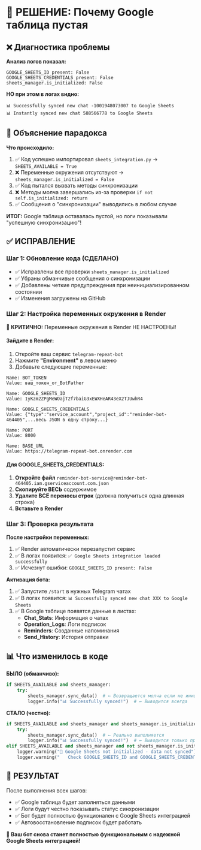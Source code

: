 # 🚨 РЕШЕНИЕ: Почему Google таблица пустая

## ❌ Диагностика проблемы

**Анализ логов показал:**
```
GOOGLE_SHEETS_ID present: False
GOOGLE_SHEETS_CREDENTIALS present: False  
sheets_manager.is_initialized: False
```

**НО при этом в логах видно:**
```
📊 Successfully synced new chat -1001948073007 to Google Sheets
📊 Instantly synced new chat 588566778 to Google Sheets
```

## 🤔 Объяснение парадокса

**Что происходило:**
1. ✅ Код успешно импортировал `sheets_integration.py` → `SHEETS_AVAILABLE = True`
2. ❌ Переменные окружения отсутствуют → `sheets_manager.is_initialized = False`  
3. ✅ Код пытался вызвать методы синхронизации
4. ❌ Методы молча завершались из-за проверки `if not self.is_initialized: return`
5. ✅ Сообщения о "синхронизации" выводились в любом случае

**ИТОГ:** Google таблица оставалась пустой, но логи показывали "успешную синхронизацию"!

## ✅ ИСПРАВЛЕНИЕ

### Шаг 1: Обновление кода (СДЕЛАНО)
- ✅ Исправлены все проверки `sheets_manager.is_initialized` 
- ✅ Убраны обманчивые сообщения о синхронизации
- ✅ Добавлены четкие предупреждения при неинициализированном состоянии
- ✅ Изменения загружены на GitHub

### Шаг 2: Настройка переменных окружения в Render

**🔴 КРИТИЧНО:** Переменные окружения в Render НЕ НАСТРОЕНЫ!

#### Зайдите в Render:
1. Откройте ваш сервис `telegram-repeat-bot` 
2. Нажмите **"Environment"** в левом меню
3. Добавьте следующие переменные:

```
Name: BOT_TOKEN
Value: ваш_токен_от_BotFather

Name: GOOGLE_SHEETS_ID  
Value: 1yKzm2ZPgMeWOajT2f7baiG3xEWXHeAR43eX2TJUwhR4

Name: GOOGLE_SHEETS_CREDENTIALS
Value: {"type":"service_account","project_id":"reminder-bot-464405",...весь JSON в одну строку...}

Name: PORT
Value: 8000

Name: BASE_URL
Value: https://telegram-repeat-bot.onrender.com
```

#### Для GOOGLE_SHEETS_CREDENTIALS:
1. **Откройте файл** `reminder-bot-service@reminder-bot-464405.iam.gserviceaccount.com.json`
2. **Скопируйте ВЕСЬ** содержимое 
3. **Удалите ВСЕ переносы строк** (должна получиться одна длинная строка)
4. **Вставьте в Render**

### Шаг 3: Проверка результата

**После настройки переменных:**
1. ✅ Render автоматически перезапустит сервис
2. ✅ В логах появится: `✅ Google Sheets integration loaded successfully`
3. ✅ Исчезнут ошибки: `GOOGLE_SHEETS_ID present: False`

**Активация бота:**
1. ✅ Запустите `/start` в нужных Telegram чатах
2. ✅ В логах появится: `📊 Successfully synced new chat XXX to Google Sheets`
3. ✅ В Google таблице появятся данные в листах:
   - **Chat_Stats**: Информация о чатах
   - **Operation_Logs**: Логи подписок
   - **Reminders**: Созданные напоминания
   - **Send_History**: История отправки

## 📊 Что изменилось в коде

**БЫЛО (обманчиво):**
```python
if SHEETS_AVAILABLE and sheets_manager:
    try:
        sheets_manager.sync_data()  # ← Возвращается молча если не инициализирован
        logger.info("📊 Successfully synced!")  # ← Выводится всегда
```

**СТАЛО (честно):**
```python
if SHEETS_AVAILABLE and sheets_manager and sheets_manager.is_initialized:
    try:
        sheets_manager.sync_data()  # ← Реально выполняется
        logger.info("📊 Successfully synced!")  # ← Выводится только при успехе
elif SHEETS_AVAILABLE and sheets_manager and not sheets_manager.is_initialized:
    logger.warning("📵 Google Sheets not initialized - data not synced")
    logger.warning("   Check GOOGLE_SHEETS_ID and GOOGLE_SHEETS_CREDENTIALS")
```

## 🎯 РЕЗУЛЬТАТ

После выполнения всех шагов:
- ✅ Google таблица будет заполняться данными
- ✅ Логи будут честно показывать статус синхронизации
- ✅ Бот будет полностью функционален с Google Sheets интеграцией
- ✅ Автовосстановление подписок будет работать

**🤖 Ваш бот снова станет полностью функциональным с надежной Google Sheets интеграцией!** 